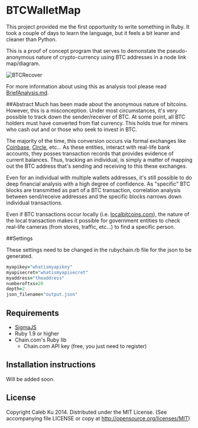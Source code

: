 BTCWalletMap
============
This project provided me the first opportunity to write something in Ruby. It took a couple of days to learn the language, but it feels a bit leaner and cleaner than Python.

This is a proof of concept program that serves to demonstate the pseudo-anonymous nature of crypto-currency using BTC addresses in a node link map/diagram. 

![BTCRecover](https://github.com/Scootie/BTCWalletMap/blob/master/examples/btcchris.png)

For more information about using this as analysis tool please read [BriefAnalysis.md](https://github.com/Scootie/BTCWalletMap/blob/master/BriefAnalysis.md).

##Abstract
Much has been made about the anonymous nature of bitcoins. However, this is a misconception. Under most circumstances, it's very possible to track down the sender/receiver of BTC. At some point, all BTC holders must have converted from fiat currency. This holds true for miners who cash out and or those who seek to invest in BTC.

The majority of the time, this conversion occurs via formal exchanges like [Coinbase](http://coinbase.com), [Circle](http://www.circle.com), etc... As these entities, interact with real-life bank accounts, they posses transaction records that provides evidence of current balances. Thus, tracking an individual, is simply a matter of mapping out the BTC address that's sending and receiving to this these exchanges.

Even for an individual with multiple wallets addresses, it's still possible to do deep financial analysis with a high degree of confidence. As "specific" BTC blocks are transmitted as part of a BTC transaction, correlation analysis between send/receive addresses and the specific blocks narrows down individual transactions. 

Even if BTC transactions occur locally (i.e. [localbitcoins.com](http://localbitcoins.com)), the nature of the local transaction makes it possible for government entities to check real-life cameras (from stores, traffic, etc...) to find a specific person.

##Settings

These settings need to be changed in the rubychain.rb file for the json to be generated.
```Ruby
myapikey="whatismyapikey"
myapisecret="whatismyapisecret"
myaddress="theaddress"
numberoftxs=20
depth=2
json_filename="output.json"
```

## Requirements
  
* [SigmaJS](http://sigmajs.org)
* Ruby 1.9 or higher
* Chain.com's Ruby lib
  * Chain.com API key (free, you just need to register)
  
## Installation instructions

Will be added soon.

## License

Copyright Caleb Ku 2014. Distributed under the MIT License. (See accompanying file LICENSE or copy at http://opensource.org/licenses/MIT)
